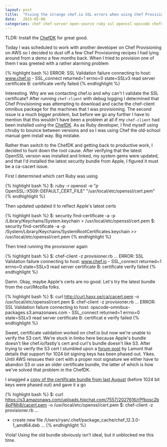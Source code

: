 ```yaml
---
layout: post
title:  "Fixing the strange chef.io SSL errors when using Chef Provisioning"
date:   2015-05-08
categories: chef chef-server open-source ruby ssl openssl opscode chefdk provisioning
---
```


TLDR: Install the [ChefDK][:chefdk] for great good.

Today I was scheduled to work with another developer on Chef Provisioning on AWS
so I decided to dust off a few Chef Provisioning recipes I had lying around from
a demo a few months back.  When I tried to provision one of them I was greeted with
a rather alarming problem

{% highlight bash %}
ERROR: SSL Validation failure connecting to host: www.chef.io - SSL_connect returned=1 errno=0 state=SSLv3 read server certificate B: certificate verify failed
{% endhighlight %} <p></p>

Interesting.  Why are we contacting chef.io and why can't I validate the SSL
certificate?  After running `chef-client` with debug logging I determined that
Chef Provisioning was attempting to download and cache the chef-client omnibus
package for the machines that I was provisioning.  The second issue is a much
bigger problem, but before we go any further I have to mention that this wouldn't
have been a problem at all if my `chef-client` had been installed using the
[ChefDK][:chefdk].
As as Ruby developer, I find myself using chruby to bounce between versions and
so I was using Chef the old-school manual gem install way.  Big mistake.

Rather than switch to the ChefDK and getting back to productive work, I decided to
hunt down the root cause.  After verifying that the latest OpenSSL version was
installed and linked, my system gems were updated, and that I'd installed the
latest security bundle from Apple, I figured it must be a ca-cacert issue.

First I determined which cert Ruby was using

{% highlight bash %}
$: ruby -r openssl -e "p OpenSSL::X509::DEFAULT_CERT_FILE"
"/usr/local/etc/openssl/cert.pem"
{% endhighlight %} <p></p>

Then updated updated it to reflect Apple's latest certs

{% highlight bash %}
$: security find-certificate -a -p /Library/Keychains/System.keychain > /usr/local/etc/openssl/cert.pem
$: security find-certificate -a -p /System/Library/Keychains/SystemRootCertificates.keychain >> /usr/local/etc/openssl/cert.pem
{% endhighlight %} <p></p>

Then tried running the provisioner again

{% highlight bash %}
$: chef-client -z provisioner.rb
...
ERROR: SSL Validation failure connecting to host: www.chef.io - SSL_connect returned=1 errno=0 state=SSLv3 read server certificate B: certificate verify failed
{% endhighlight %} <p></p>

Damn.  Okay, maybe Apple's certs are no good.  Let's try the latest bundle from the
curl/Mozilla folks.

{% highlight bash %}
$: curl http://curl.haxx.se/ca/cacert.pem -o /usr/local/etc/openssl/cert.pem
$: chef-client -z provisioner.rb
...
ERROR: SSL Validation failure connecting to host: opscode-omnibus-packages.s3.amazonaws.com - SSL_connect returned=1 errno=0 state=SSLv3 read server certificate B: certificat
e verify failed
{% endhighlight %} <p></p>

Sweet, certificate validation worked on chef.io but now we're unable to verify the
S3 cert.  We're stuck in limbo here because Apple's bundle doesn't like
chef.io/fastly's cert and curl's bundle doesn't like S3.  After trying to verify
the S3 cert I stumbled upon a [forum post][:s3forum] by Lamont that details that
support for 1024 bit signing keys has been phased out.  Yikes.  Until AWS reissues
their cert with a proper root signature we either have to abandon S3 or use an
older certificate bundle, the latter of which is how we've solved that problem
in the ChefDK.

I snagged a [copy of the certificate bundle from last August][:cabundle] (before
1024 bit keys were phased out) and gave it a go

{% highlight bash %}
$: curl https://s3.amazonaws.com/uploads.hipchat.com/7557/2027616/rPfbosc2b4pPNh8/cacert.pem -o /usr/local/etc/openssl/cert.pem
$: chef-client -z provisioner.rb
...
- create new file /Users/ryan/.chef/package_cache/chef_12.3.0-1_amd64.deb
...
{% endhighlight %} <p></p>

Viola!  Using the old bundle obviously isn't ideal, but it unblocked me this time.

[:cabundle]: https://s3.amazonaws.com/uploads.hipchat.com/7557/2027616/rPfbosc2b4pPNh8/cacert.pem
[:chefdk]: https://downloads.chef.io/chef-dk
[:s3forum]: https://forums.aws.amazon.com/thread.jspa?threadID=164095
